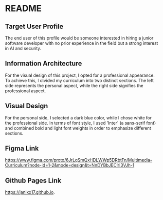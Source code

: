 # README
## Target User Profile
The end user of this profile would be someone interested in hiring a junior software developer with no prior experience in the field but a strong interest in AI and security.

## Information Architecture
For the visual design of this project, I opted for a professional appearance. To achieve this, I divided my curriculum into two distinct sections. The left side represents the personal aspect, while the right side signifies the professional aspect.

## Visual Design
For the personal side, I selected a dark blue color, while I chose white for the professional side. In terms of font style, I used 'Inter' (a sans-serif font) and combined bold and light font weights in order to emphasize different sections.

## Figma Link
https://www.figma.com/proto/6JrLqSmQxHDLWWp5DRbtFn/Multimedia-Curriculum?node-id=1-2&mode=design&t=NnDYBbJEClrI3VJh-1

## Github Pages Link
https://janixx17.github.io.
